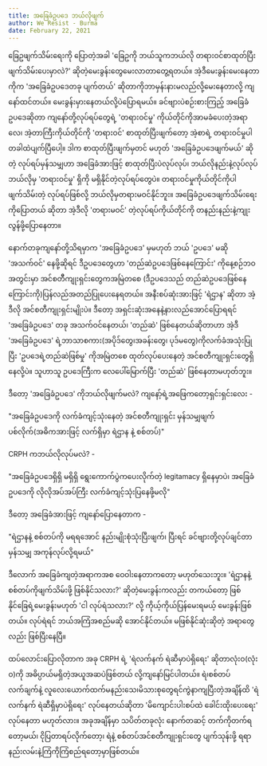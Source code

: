```yaml
---
title: အခြေခံဥပဒေ ဘယ်လိုဖျက်
author: We Resist - Burma
date: February 22, 2021
---
```


ခြေဥဖျက်သိမ်းရေးကို ပြောတဲ့အခါ 'ခြေဥကို ဘယ်သူကဘယ်လို တရားဝင်စာထုတ်ပြီး ဖျက်သိမ်းပေးမှာလဲ?' ဆိုတဲ့မေးခွန်းတွေမေးလာတာတွေ့ရတယ်။ အဲ့ဒီမေးခွန်းမေးနေတာကိုက 'အခြေခံဥပဒေတခု ပျက်တယ်' ဆိုတာကိုဘာမှန်းနားမလည်လို့မေးနေတာလို့ ကျနော်ထင်တယ်။ မေးခွန်းမှားနေတယ်လို့ပဲပြောရမယ်။ ခင်ဗျားပဲစဉ်းစားကြည့် အခြေခံဥပဒေဆိုတာ ကျနော်တို့လုပ်ရပ်တွေရဲ့ 'တရားဝင်မှု' ကိုယ်တိုင်ကိုအာမခံပေးတဲ့အရာလေ၊ အဲ့တာကြီးကိုယ်တိုင်ကို 'တရားဝင်' စာထုတ်ပြီးဖျက်တော့ အဲ့စာရဲ့ တရားဝင်မှုပါတခါထဲပျက်ပြီပေါ့။ ဒါက စာထုတ်ပြီးဖျက်မှတင် မဟုတ် 'အခြေခံဥပဒေဖျက်မယ်' ဆိုတဲ့ လုပ်ရပ်မှန်သမျှဟာ အခြေခံအားဖြင့် စာထုတ်ပြီးပဲလုပ်လုပ်၊ ဘယ်လိုနည်းနဲ့လုပ်လုပ် ဘယ်လိုမှ 'တရားဝင်မှု' ရှိကို မရှိနိုင်တဲ့လုပ်ရပ်တွေပဲ။ တရားဝင်မှုကိုယ်တိုင်ကိုပါ ဖျက်သိမ်းတဲ့ လုပ်ရပ်ဖြစ်လို့ ဘယ်လိုမှတရားမဝင်နိုင်ဘူး။ အခြေခံဥပဒေဖျက်သိမ်းရေးကိုပြောတယ် ဆိုတာ အဲ့ဒီလို 'တရားမဝင်' တဲ့လုပ်ရပ်ကိုယ်တိုင်ကို တနည်းနည်းနဲ့ကျုးလွန်ဖို့ပြောနေတာ။

နောက်တခုကျနော်တို့သိရမှာက 'အခြေခံဥပဒေ' မှမဟုတ် ဘယ် 'ဥပဒေ' မဆို 'အသက်ဝင်' နေဖို့ဆိုရင် ဒီဥပဒေတွေဟာ 'တည်ဆဲဥပဒေဖြစ်နေကြောင်း' ကိုနေ့စဉ်ဘဝအတွင်းမှာ အင်စတီိကျုးရှင်းတွေကအမြဲတစေ (ဒီဥပဒေသည် တည်ဆဲဥပဒေဖြစ်နေကြောင်းကို)ပြန်လည်အတည်ပြုပေးနေရတယ်။ အနီးစပ်ဆုံးအားဖြင့် 'ရဲဌာန' ဆိုတာ အဲ့ဒီလို အင်စတီကျုးရှင်းမျိုးပဲ။ ဒီတော့ အရှင်းဆုံးအနေနဲ့နားလည်အောင်ပြောရရင် 'အခြေခံဥပဒေ' တခု အသက်ဝင်နေတယ်၊ 'တည်ဆဲ' ဖြစ်နေတယ်ဆိုတာဟာ အဲ့ဒီ 'အခြေခံဥပဒေ' ရဲ့ဘာသာစကား(အပိုဒ်တွေ၊အခန်းတွေ၊ ပုဒ်မတွေ)ကိုလက်ခံအသုံးပြုပြီး 'ဥပဒေရဲ့တည်ဆဲဖြစ်မှု' ကိုအမြဲတစေ ထုတ်လုပ်ပေးနေတဲ့ အင်စတီကျုးရှင်းတွေရှိနေလို့ပဲ။ သူဟာသူ ဥပဒေကြီးက လေပေါ်မြောက်ပြီး 'တည်ဆဲ' ဖြစ်နေတာမဟုတ်ဘူး။

ဒီတော့ 'အခြေခံဥပဒေ' ကိုဘယ်လိုဖျက်မလဲ? ကျနော့်ရဲ့အဖြေကတော့ရှင်းရှင်းလေး -

"အခြေခံဥပဒေကို လက်ခံကျင့်သုံးနေတဲ့ အင်စတီကျုးရှင်း မှန်သမျှဖျက်ပစ်လိုက်(အဓိကအားဖြင့် လက်ရှိမှာ ရဲဌာန နဲ့ စစ်တပ်)"

CRPH ကဘယ်လိုလုပ်မလဲ? -

"အခြေခံဥပဒေရှိရှိ မရှိရှိ ရွေးကောက်ပွဲကပေးလိုက်တဲ့ legitamacy ရှိနေမှာပဲ၊ အခြေခံဥပဒေကို လိုလိုအပ်အပ်ကြီး လက်ခံကျင့်သုံးပြနေဖို့မလို"

ဒီတော့ အခြေခံအားဖြင့် ကျနော်ပြောနေတာက -

"ရဲဌာနနဲ့ စစ်တပ်ကို မရရအောင် နည်းမျိုးစုံသုံးပြီးဖျက်၊ ပြီးရင် ခင်ဗျားတို့လုပ်ချင်တာမှန်သမျှ အကုန်လုပ်လို့ရမယ်"

ဒီလောက် အခြေခံကျတဲ့အရာကအစ ဝေဝါးနေတာကတော့ မဟုတ်သေးဘူး။ 'ရဲဌာနနဲ့ စစ်တပ်ကိုဖျက်သိမ်းဖို့ ဖြစ်နိုင်သလား?' ဆိုတဲ့မေးခွန်းကလည်း တကယ်တော့ ဖြစ်နိုင်ခြေရဲ့မေးခွန်းမဟုတ် 'ငါ လုပ်ရဲသလား?' လို့ ကိုယ့်ကိုယ်ပြန်မေးရမယ့် မေးခွန်းဖြစ်တယ်။ လုပ်ရဲရင် ဘယ်အကြံအစည်မဆို အောင်နိုင်တယ်။ မဖြစ်နိုင်ဆုံးဆိုတဲ့ အရာတွေလည်း ဖြစ်ပြီးနေပြီ။

ထပ်လောင်းပြောလိုတာက အခု CRPH ရဲ့ 'ရဲလက်နက် ရဲဆီမှာပဲရှိရေး' ဆိုတာလုံးဝ(လုံးဝ)ကို အဓိပ္ပာယ်မရှိတဲ့အယူအဆပဲဖြစ်တယ် လို့ကျနော်မြင်ပါတယ်။ ရဲ၊စစ်တပ်လက်ချက်နဲ့ လူလေးယောက်ထက်မနည်းသေ၊မိသားစုတွေရင်ကွဲနာကျပြီးတဲ့အချိန်ထိ 'ရဲလက်နက် ရဲဆီရှိမှာပဲရှိရေး' လုပ်နေတယ်ဆိုတာ 'မိကျောင်းပါးစပ်ထဲ ခေါင်းထိုးပေးရေး' လုပ်နေတာ မဟုတ်လား။ အခုအချိန်မှာ သပိတ်တခုလုံး နောက်တဆင့် တက်ကိုတက်ရတော့မယ်၊ ငိုပြတာရပ်လိုက်တော့၊ ရဲနဲ့ စစ်တပ်အင်စတီကျုးရှင်းတွေ ပျက်သုန်းဖို့ ရရာနည်းလမ်းနဲ့ကြံကိုကြံစည်ရတော့မှာဖြစ်တယ်။
